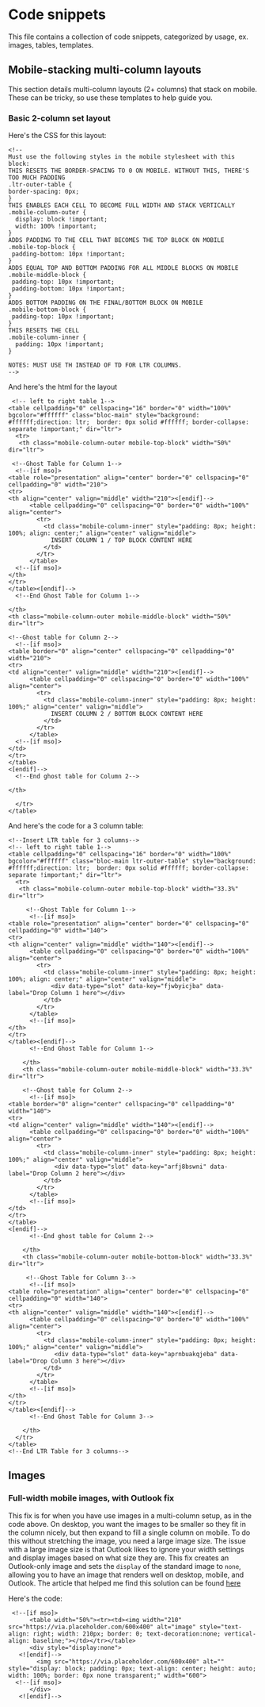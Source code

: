# Code snippets

This file contains a collection of code snippets, categorized by usage, ex. images, tables, templates.

## Mobile-stacking multi-column layouts

This section details multi-column layouts (2+ columns) that stack on mobile. These can be tricky, so use these templates to help guide you.

### Basic 2-column set layout

Here's the CSS for this layout: 

    <!--
    Must use the following styles in the mobile stylesheet with this block:
    THIS RESETS THE BORDER-SPACING TO 0 ON MOBILE. WITHOUT THIS, THERE'S TOO MUCH PADDING
    .ltr-outer-table {
    border-spacing: 0px;
    }
    THIS ENABLES EACH CELL TO BECOME FULL WIDTH AND STACK VERTICALLY
    .mobile-column-outer {
      display: block !important;
      width: 100% !important;
    }
    ADDS PADDING TO THE CELL THAT BECOMES THE TOP BLOCK ON MOBILE
    .mobile-top-block {
     padding-bottom: 10px !important;
    }
    ADDS EQUAL TOP AND BOTTOM PADDING FOR ALL MIDDLE BLOCKS ON MOBILE
    .mobile-middle-block {
     padding-top: 10px !important;
     padding-bottom: 10px !important;
    }
    ADDS BOTTOM PADDING ON THE FINAL/BOTTOM BLOCK ON MOBILE
    .mobile-bottom-block {
     padding-top: 10px !important;
    }
    THIS RESETS THE CELL
    .mobile-column-inner {
      padding: 10px !important;
    }

    NOTES: MUST USE TH INSTEAD OF TD FOR LTR COLUMNS.
    -->
    
    
 And here's the html for the layout
 
 
     <!-- left to right table 1--> 
    <table cellpadding="0" cellspacing="16" border="0" width="100%" bgcolor="#ffffff" class="bloc-main" style="background: #ffffff;direction: ltr;  border: 0px solid #ffffff; border-collapse: separate !important;" dir="ltr">
      <tr>
       <th class="mobile-column-outer mobile-top-block" width="50%" dir="ltr">
     
     <!--Ghost Table for Column 1-->
      <!--[if mso]>
    <table role="presentation" align="center" border="0" cellspacing="0" cellpadding="0" width="210">
    <tr>
    <th align="center" valign="middle" width="210"><[endif]-->
          <table cellpadding="0" cellspacing="0" border="0" width="100%" align="center">
            <tr>
              <td class="mobile-column-inner" style="padding: 8px; height: 100%; align: center;" align="center" valign="middle">
                INSERT COLUMN 1 / TOP BLOCK CONTENT HERE
              </td>
            </tr>
          </table>
      <!--[if mso]>  
    </th>
    </tr>
    </table><[endif]-->
      <!--End Ghost Table for Column 1-->
     
    </th>
    <th class="mobile-column-outer mobile-middle-block" width="50%" dir="ltr">
     
    <!--Ghost table for Column 2-->
      <!--[if mso]>
    <table border="0" align="center" cellspacing="0" cellpadding="0" width="210">
    <tr>
    <td align="center" valign="middle" width="210"><[endif]-->
          <table cellpadding="0" cellspacing="0" border="0" width="100%" align="center">
            <tr>
              <td class="mobile-column-inner" style="padding: 8px; height: 100%;" align="center" valign="middle">
                INSERT COLUMN 2 / BOTTOM BLOCK CONTENT HERE
              </td>
            </tr>
          </table>
      <!--[if mso]>
    </td>
    </tr>
    </table>
    <[endif]-->
      <!--End ghost table for Column 2-->
     
    </th>
    
      </tr>
    </table>
<!--End LTR Table for 2 columns-->


And here's the code for a 3 column table:

    <!--Insert LTR table for 3 columns-->
    <!-- left to right table 1--> 
    <table cellpadding="0" cellspacing="16" border="0" width="100%" bgcolor="#ffffff" class="bloc-main ltr-outer-table" style="background: #ffffff;direction: ltr;  border: 0px solid #ffffff; border-collapse: separate !important;" dir="ltr">
      <tr>
       <th class="mobile-column-outer mobile-top-block" width="33.3%" dir="ltr">

         <!--Ghost Table for Column 1-->
          <!--[if mso]>
    <table role="presentation" align="center" border="0" cellspacing="0" cellpadding="0" width="140">
    <tr>
    <th align="center" valign="middle" width="140"><[endif]-->
          <table cellpadding="0" cellspacing="0" border="0" width="100%" align="center">
            <tr>
              <td class="mobile-column-inner" style="padding: 8px; height: 100%; align: center;" align="center" valign="middle">
                <div data-type="slot" data-key="fjwbyicjba" data-label="Drop Column 1 here"></div>
              </td>
            </tr>
          </table>
          <!--[if mso]>  
    </th>
    </tr>
    </table><[endif]-->
          <!--End Ghost Table for Column 1-->

        </th>
        <th class="mobile-column-outer mobile-middle-block" width="33.3%" dir="ltr">

        <!--Ghost table for Column 2-->
          <!--[if mso]>
    <table border="0" align="center" cellspacing="0" cellpadding="0" width="140">
    <tr>
    <td align="center" valign="middle" width="140"><[endif]-->
          <table cellpadding="0" cellspacing="0" border="0" width="100%" align="center">
            <tr>
              <td class="mobile-column-inner" style="padding: 8px; height: 100%;" align="center" valign="middle">
                 <div data-type="slot" data-key="arfj8bswni" data-label="Drop Column 2 here"></div>
              </td>
            </tr>
          </table>
          <!--[if mso]>
    </td>
    </tr>
    </table>
    <[endif]-->
          <!--End ghost table for Column 2-->

        </th>
        <th class="mobile-column-outer mobile-bottom-block" width="33.3%" dir="ltr">

         <!--Ghost Table for Column 3-->
          <!--[if mso]>
    <table role="presentation" align="center" border="0" cellspacing="0" cellpadding="0" width="140">
    <tr>
    <th align="center" valign="middle" width="140"><[endif]-->
          <table cellpadding="0" cellspacing="0" border="0" width="100%" align="center">
            <tr>
              <td class="mobile-column-inner" style="padding: 8px; height: 100%;" align="center" valign="middle">
                 <div data-type="slot" data-key="aprnbuakqjeba" data-label="Drop Column 3 here"></div>
              </td>
            </tr>
          </table>
          <!--[if mso]>  
    </th>
    </tr>
    </table><[endif]-->
          <!--End Ghost Table for Column 3-->

        </th>
      </tr>
    </table>
    <!--End LTR Table for 3 columns-->
    
    
    
  ## Images
  
### Full-width mobile images, with Outlook fix

This fix is for when you have use images in a multi-column setup, as in the code above. On desktop, you want the images to be smaller so they fit in the column nicely, but then expand to fill a single column on mobile. To do this without stretching the image, you need a large image size. The issue with a large image size is that Outlook likes to ignore your width settings and display images based on what size they are. This fix creates an Outlook-only image and sets the `display` of the standard image to `none`, allowing you to have an image that renders well on desktop, mobile, and Outlook. The article that helped me find this solution can be found [here](https://jasemiller.medium.com/a-fix-for-outlook-image-issues-in-html-email-campaigns-b8dd1c8f7d16)


Here's the code: 

     <!--[if mso]>
          <table width="50%"><tr><td><img width="210" src="https://via.placeholder.com/600x400" alt="image" style="text-align: right; width: 210px; border: 0; text-decoration:none; vertical-align: baseline;"></td></tr></table>
          <div style="display:none">
       <![endif]-->
            <img src="https://via.placeholder.com/600x400" alt="" style="display: block; padding: 0px; text-align: center; height: auto; width: 100%; border: 0px none transparent;" width="600">
      <!--[if mso]>
          </div>
       <![endif]-->

